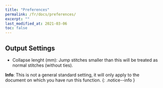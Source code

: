 ```yaml
---
title: "Preferences"
permalink: /fr/docs/preferences/
excerpt: ""
last_modified_at: 2021-03-06
toc: false
---
```

## Output Settings

* Collapse lenght (mm): Jump stitches smaller than this will be treated as normal stitches (without ties).

**Info**: This is not a general standard setting, it will only apply to the document on which you have run this function.
{: .notice--info }
